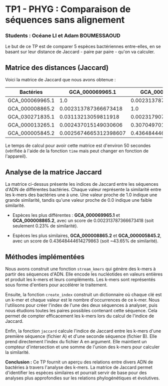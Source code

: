 # TP1 - PHYG : Comparaison de séquences sans alignement


### Students : Océane LI et Adam BOUMESSAOUD


Le but de ce TP est de comparer 5 espèces bactériennes entre-elles, en se basant sur leur distance de Jaccard - paire par paire - qu'on va calculer.


## Matrice des distances (Jaccard)

Voici la matrice de Jaccard que nous avons obtenue :

| Bactéries          | GCA_000069965.1 | GCA_000008865.2 | GCA_030271835.1 | GCA_000013265.1 | GCA_000005845.2 |
|----------------------|------------------|------------------|------------------|------------------|------------------|
| GCA_000069965.1      | 1.0              | 0.002313787366673418 | 0.03113213059811918 | 0.002437015149030606 | 0.0025674665312398607 |
| GCA_000008865.2      | 0.002313787366673418 | 1.0              | 0.0023179077906273736 | 0.3070497016021145  | 0.43648444614279863  |
| GCA_030271835.1      | 0.03113213059811918 | 0.0023179077906273736 | 1.0              | 0.002433885647426537 | 0.0025764685291802055 |
| GCA_000013265.1      | 0.002437015149030606 | 0.3070497016021145  | 0.002433885647426537 | 1.0              | 0.3410085892813939  |
| GCA_000005845.2      | 0.0025674665312398607 | 0.43648444614279863  | 0.0025764685291802055 | 0.3410085892813939  | 1.0              |


Le temps de calcul pour avoir cette matrice est d'environ 50 secondes (vérifiée à l'aide de la fonction `time` mais peut changer en fonction de l'appareil).

## Analyse de la matrice Jaccard

La matrice ci-dessus présente les indices de Jaccard entre les séquences d'ADN de différentes bactéries. Chaque valeur représente la similarité entre les k-mers des bactéries une à une. Une valeur proche de 1.0 indique une grande similarité, tandis qu'une valeur proche de 0.0 indique une faible similarité.

- Espèces les plus différentes : **GCA_000069965.1** et **GCA_000008865.2**, avec un score de 0.002313787366673418 (soit seulement 0.23% de similarité).

- Espèces les plus similaires, **GCA_000008865.2** et **GCA_000005845.2**, avec un score de 0.43648444614279863 (soit ~43.65% de similarité).



## Méthodes implémentées


Nous avons construit une fonction `stream_kmers` qui génère des k-mers à partir des séquences d'ADN. Elle encode les nucléotides en valeurs entières et produit les k-mers et leurs compléments. Les k-mers sont représentés sous forme d'entiers pour accélérer le traitement.

Ensuite, la fonction `create_index` construit un dictionnaire où chaque clé est un k-mer et chaque valeur est le nombre d'occurrences de ce k-mer. Nous l'utilisons pour créer l'index de l'une des deux séquences à analyser, puis nous étudions toutes les paires possibles contenant cette séquence. Cela permet de compter efficacement les k-mers lors du calcul de l'indice de Jaccard.

Enfin, la fonction `jaccard` calcule l'indice de Jaccard entre les k-mers d'une première séquence (fichier A) et d'une seconde séquence (fichier B). Elle prend directement l'index du fichier A en argument. Elle maintient un compteur d'intersection et une somme de l'union des k-mers pour calculer la similarité.


**Conclusion :** Ce TP fournit un aperçu des relations entre divers ADN de bactéries à travers l'analyse des k-mers. La matrice de Jaccard permet d'identifier les espèces similaires et pourrait servir de base pour des analyses plus approfondies sur les relations phylogénétiques et évolutives.